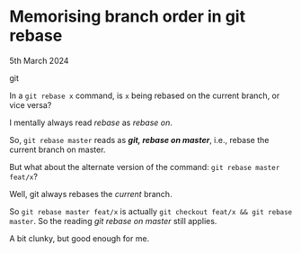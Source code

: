 <hgroup>

# Memorising branch order in git rebase

<p> <time datetime="2024-03-05">5th March 2024</time> </p>

<p class="tags"><span>git</span></p>

</hgroup>

In a `git rebase x` command, is `x` being rebased on the current branch, or vice versa?

I mentally always read <i>rebase</i> as <i>rebase on</i>.

So, `git rebase master` reads as <strong><i>git, rebase on master</i></strong>, i.e., rebase the current branch on master.

But what about the alternate version of the command: `git rebase master feat/x`?

Well, git always rebases the *current* branch.

So `git rebase master feat/x` is actually `git checkout feat/x && git rebase master`. So the reading <i>git rebase on master</i> still applies.

A bit clunky, but good enough for me.